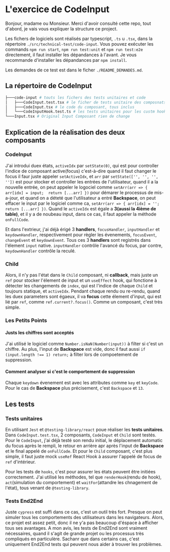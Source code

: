 # L'exercice de CodeInput

Bonjour, madame ou Monsieur. Merci d'avoir consulté cette repo, tout d'abord, je vais vous expliquer la structure ce project.

Les fichers de logiciels sont réalisés par typescript, `.ts` u `.tsx`, dans la répertoire `./src/technical-test/code-input`. Vous pouvez exécuter les commands `npm run start`, `npm run test:unit` et `npm run test:e2e` directement, il faut installer les dépandances à l'avant. Je vous recommande d'installer les dépandances par `npm install`.

Les demandes de ce test est dans le ficher `./README_DEMANDES.md`.

## La répertoire de CodeInput

```bash
├───code-input # touts les fichers des tests unitaires et code
│   ├───CodeInput.test.tsx # le ficher de tests unitaire des composnats
│   ├───CodeInput.tsx # le code du composant, tous inclus
│   └───CodeInputHook.test.ts # les tests unitaires pour les custm hooks utilisés
└───Input.tsx # Original Input Composant rien de change
```

## Explication de la réalisation des deux composants

### CodeInput

J'ai introdui duex états, `activeIdx` par `setState(0)`, qui est pour controller l'indice de composant active(focus) c'est-à-dire quand il faut changer le focus il faur juste appeler `setActiveIdx`, et `arr` par `setState(['', '', '', ''])` est pour stocker et controller les entrées de l'utilisateur, quand il a la nouvelle entrée, on peut appeler le logociel comme `setArr(arr => { arr[idx] = input;  return [...arr] })` pour démarer le processus de mis-a-jour, et quand on a déteté que l'utilisateur a entré **Backspace**, on peut effacer le input par le logiciel comme ca, `setArr(arr => { arr[idx] = '';  return [...arr] })`. Quand le `activeIdx` est égale a **3(aussi la 4ième de table)**, et il y a de noubeau input, dans ce cas, il faut appeler la méthode `onFullCode`.

Et dans l'extrieur, j'ai déjà érigé 3 **handlers**, `focusHandler`, `inputHandler` et `keydownHandler`, respectivement pour règler les évenements, `focusEvent`, `changeEvent` et `keydownEvent`. Tous ces 3 **handlers** sont registrés dans l'élement `input` native. `inputHandler` contrôle l'avancé du focus, par contre, `keydownHandler` contrôle la reculé.

### Child

Alors, il n'y pas l'état dans le `Child` composant, ni **callback**, mais juste un `ref` pour stocker l'élement de input et un `useEffect` hook, qui fonctione à détecter les changements de `index`, qui est l'indice de chaque `Child` et toujours statique, et `activeIdx`. Pendant chaque rendu ou re-rendu, quand les duex parameters sont égaeux, il va **focus** cette élement d'input, qui est lié par `ref`, comme `ref.current?.focus()`. Comme un composant, c'est très simple.

### Les Petits Points

#### Justs les chiffres sont acceptés

J'ai utilisé le logiciel comme `Number.isNaN(Number(input))` à filter si c'est un chiffre. Au plus, l'input de **Backspace** est vide, donc il faut aussi `if (input.length !== 1) return;` à filter lors de compoetement de suppression.

#### Comment analyser si c'est le comportement de suppression

Chaque `keydown` évenement est avec les attributes comme `key` et `keyCode`. Pour le cas de **Backspace** plus précisement, c'est `Backspace` et `13`. 

## Les tests

### Tests unitaires

En utilisant `Jest` et `@testing-library/react` poue réaliser les **tests unitaires**. Dans `CodeInput.test.tsx`, 2 composants, `CodeInput` et `Child` sont testés. Pour le `CodeInput`, j'ai déjà testé son rendu initial, le déplacement automatic du focus après le rempli, le retour en arrière apr après l'input de **Backspace** et le final appelé de `onFullCode`. Et pour le `Child` composant, c'est plus simple, il faut juste mock `useRef` React Hook à assurer l'appelé de focus de `ref` d'intérieur.

Pour les tests de `hooks`, c'est pour assurer les états peuvent être initiées correctement. J'ai utilisé les méthodes, tel que `renderHook`(rendu de hook), `act`(simulation du comportement) et `waitFor`(attandre les chnagement de l'état), tous venant de `@testing-library`.

### Tests End2End

Juste `cypress` est suffi dans ce cas, c'est un outil très fort. Presque on peut simuler tous les comportements des utilisateurs dans les navigateurs. Alors, ce projet est assez petit, donc il ne y'a pas beaucoup d'éspace à afficher tous ses avantages. A mon avis, les tests de End2End sont vraiment nécessaires, quand il s'agit de grande projet ou les processus très compliqués en particulère. Sachanr que dans certains cas, c'est uniquement End2End tests qui peuvent nous aider à trouver les problèmes.  
